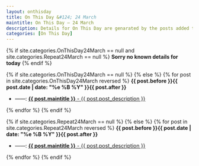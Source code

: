 ```yaml
---
layout: onthisday
title: On This Day &#124; 24 March
maintitle: On This Day — 24 March
description: Details for On This Day are genarated by the posts added to the website so the content is subject to changes/updates over time.
categories: [On This Day]
---
```


{% if site.categories.OnThisDay24March == null and site.categories.Repeat24March == null %}
<strong>Sorry no known details for today</strong>
{% endif %}

{% if site.categories.OnThisDay24March == null %}
{% else %}
{% for post in site.categories.OnThisDay24March reversed %}
<strong>{{ post.before }}{{ post.date | date: "%e %B %Y" }}{{ post.after }}</strong>
<ul>
<li> ——: <a class="{{ post.class }}" href="{{ post.url }}"><strong>{{ post.maintitle }}</strong> - {{ post.post_description }}</a></li>
</ul>
{% endfor %}
{% endif %}

{% if site.categories.Repeat24March == null %}
{% else %}
{% for post in site.categories.Repeat24March reversed %}
<strong>{{ post.before }}{{ post.date | date: "%e %B %Y" }}{{ post.after }}</strong>
<ul>
<li> ——: <a class="{{ post.class }}" href="{{ post.url }}"><strong>{{ post.maintitle }}</strong> - {{ post.post_description }}</a></li>
</ul>
{% endfor %}
{% endif %}
